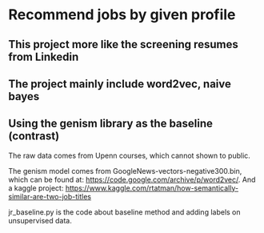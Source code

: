 # Recommend jobs by given profile
## This project more like the screening resumes from Linkedin
## The project mainly include word2vec, naive bayes
## Using the genism library as the baseline (contrast)

The raw data comes from Upenn courses, which cannot shown to public.

The genism model comes from GoogleNews-vectors-negative300.bin, which can be found at: https://code.google.com/archive/p/word2vec/. And a kaggle project: https://www.kaggle.com/rtatman/how-semantically-similar-are-two-job-titles

jr_baseline.py is the code about baseline method and adding labels on unsupervised data.
